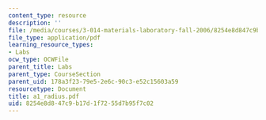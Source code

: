 ```yaml
---
content_type: resource
description: ''
file: /media/courses/3-014-materials-laboratory-fall-2006/8254e8d847c9b17d1f7255d7b95f7c02_a1_radius.pdf
file_type: application/pdf
learning_resource_types:
- Labs
ocw_type: OCWFile
parent_title: Labs
parent_type: CourseSection
parent_uid: 178a3f23-79e5-2e6c-90c3-e52c15603a59
resourcetype: Document
title: a1_radius.pdf
uid: 8254e8d8-47c9-b17d-1f72-55d7b95f7c02
---
```

